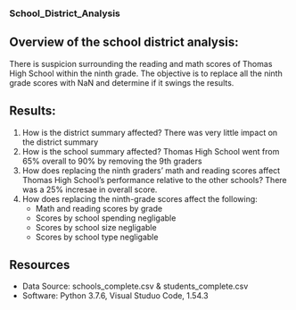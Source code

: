 ### School_District_Analysis

## Overview of the school district analysis:
There is suspicion surrounding the reading and math scores of Thomas High School within the ninth grade. The objective is to replace all the ninth grade scores with NaN and determine if it swings the results. 

## Results:

1. How is the district summary affected? There was very little impact on the district summary
2. How is the school summary affected? Thomas High School went from 65% overall to 90% by removing the 9th graders
3. How does replacing the ninth graders’ math and reading scores affect Thomas High School’s performance relative to the other schools? There was a 25% incresae in overall score.
4. How does replacing the ninth-grade scores affect the following:
    - Math and reading scores by grade
    - Scores by school spending negligable
    - Scores by school size negligable
    - Scores by school type negligable



## Resources
- Data Source: schools_complete.csv & students_complete.csv
- Software: Python 3.7.6, Visual Studuo Code, 1.54.3


